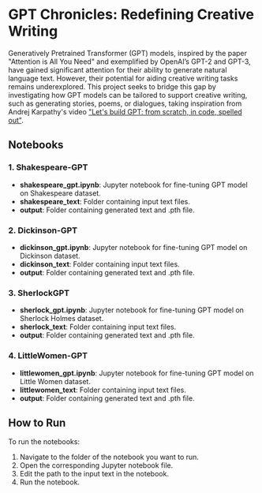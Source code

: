# GPT Chronicles: Redefining Creative Writing

Generatively Pretrained Transformer (GPT) models, inspired by the paper "Attention is All You Need" and exemplified by OpenAI’s GPT-2 and GPT-3, have gained significant attention for their ability to generate natural language text. However, their potential for aiding creative writing tasks remains underexplored. This project seeks to bridge this gap by investigating how GPT models can be tailored to support creative writing, such as generating stories, poems, or dialogues, taking inspiration from Andrej Karpathy's video ["Let's build GPT: from scratch, in code, spelled out"](https://www.youtube.com/watch?v=kCc8FmEb1nY&t=180s).

## Notebooks

### 1. Shakespeare-GPT

- **shakespeare_gpt.ipynb**: Jupyter notebook for fine-tuning GPT model on Shakespeare dataset.
- **shakespeare_text**: Folder containing input text files.
- **output**: Folder containing generated text and .pth file.

### 2. Dickinson-GPT

- **dickinson_gpt.ipynb**: Jupyter notebook for fine-tuning GPT model on Dickinson dataset.
- **dickinson_text**: Folder containing input text files.
- **output**: Folder containing generated text and .pth file.

### 3. SherlockGPT

- **sherlock_gpt.ipynb**: Jupyter notebook for fine-tuning GPT model on Sherlock Holmes dataset.
- **sherlock_text**: Folder containing input text files.
- **output**: Folder containing generated text and .pth file.

### 4. LittleWomen-GPT

- **littlewomen_gpt.ipynb**: Jupyter notebook for fine-tuning GPT model on Little Women dataset.
- **littlewomen_text**: Folder containing input text files.
- **output**: Folder containing generated text and .pth file.

## How to Run

To run the notebooks:

1. Navigate to the folder of the notebook you want to run.
2. Open the corresponding Jupyter notebook file.
3. Edit the path to the input text in the notebook.
4. Run the notebook.
